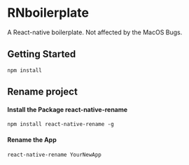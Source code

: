 # RNboilerplate

A React-native boilerplate. Not affected by the MacOS Bugs.

## Getting Started
```
npm install
```
## Rename project
#### Install the Package react-native-rename
```
npm install react-native-rename -g
```
#### Rename the App
```
react-native-rename YourNewApp
```
